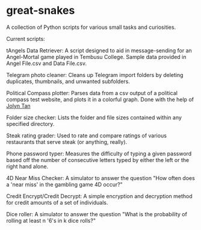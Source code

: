 # great-snakes
A collection of Python scripts for various small tasks and curiosities.


Current scripts:

tAngels Data Retriever:
    A script designed to aid in message-sending for an Angel-Mortal game played in Tembusu College.
            Sample data provided in Angel File.csv and Data File.csv.

Telegram photo cleaner:
    Cleans up Telegram import folders by deleting duplicates, thumbnails, and unwanted subfolders.

Political Compass plotter:
    Parses data from a csv output of a political compass test website, and plots it in a colorful graph.
            Done with the help of [Jolyn Tan](https://github.com/jolynnn8D)

Folder size checker:
    Lists the folder and file sizes contained within any specified directory.

Steak rating grader:
    Used to rate and compare ratings of various restaurants that serve steak (or anything, really).

Phone password typer:
    Measures the difficulty of typing a given password based off the number of consecutive letters typed by
            either the left or the right hand alone.

4D Near Miss Checker:
    A simulator to answer the question "How often does a 'near miss' in the gambling game 4D occur?"

Credit Encrypt/Credit Decrypt:
    A simple encryption and decryption method for credit amounts of a set of individuals.

Dice roller:
    A simulator to answer the question "What is the probability of rolling at least n '6's in k dice rolls?"
